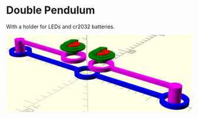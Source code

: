# Double Pendulum

With a holder for LEDs and cr2032 batteries.

<p align="center">
   <img src="https://github.com/saeedghsh/3d_models/blob/master/double_pendulum/images/double_pendulum.png">
</p>
